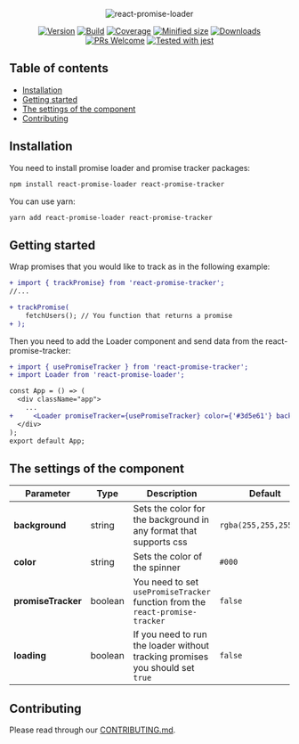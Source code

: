 <div align="center">

![react-promise-loader](https://repository-images.githubusercontent.com/236146663/28c41100-3f90-11ea-9922-a1ed44b60cbe)

[![Version](https://img.shields.io/npm/v/react-promise-loader)](https://www.npmjs.com/package/react-promise-loader)
[![Build](https://img.shields.io/github/workflow/status/awibox/react-promise-loader/Deploy)](https://github.com/awibox/react-promise-loader/actions)
[![Coverage](https://coveralls.io/repos/github/awibox/react-promise-loader/badge.svg?branch=master)](https://coveralls.io/github/awibox/react-promise-loader?branch=master)
[![Minified size](https://img.shields.io/bundlephobia/min/react-promise-loader)](https://github.com/awibox/react-promise-loader/blob/master/LICENSE)
[![Downloads](https://img.shields.io/npm/dm/react-promise-loader)](https://www.npmjs.com/package/react-promise-loader)
[![PRs Welcome](https://img.shields.io/badge/PRs-welcome-brightgreen.svg)](https://github.com/awibox/react-promise-loader/pulls)
[![Tested with jest](https://img.shields.io/badge/tested_with-jest-99424f.svg)](https://github.com/facebook/jest)

</div>

## Table of contents
* [Installation](#installation)
* [Getting started](#gettingstarted)
* [The settings of the component](#settings)
* [Contributing](#contributing)

<a name="installation"></a>
## Installation
You need to install promise loader and promise tracker packages:
```bash
npm install react-promise-loader react-promise-tracker
```
You can use yarn:
```bash
yarn add react-promise-loader react-promise-tracker
```
<a name="gettingstarted"></a>
## Getting started
Wrap promises that you would like to track as in the following example:
```diff
+ import { trackPromise} from 'react-promise-tracker';
//...

+ trackPromise(
    fetchUsers(); // You function that returns a promise
+ );
```
Then you need to add the Loader component and send data from the react-promise-tracker:
```diff
+ import { usePromiseTracker } from 'react-promise-tracker';
+ import Loader from 'react-promise-loader';

const App = () => (
  <div className="app">
    ...
+     <Loader promiseTracker={usePromiseTracker} color={'#3d5e61'} background={'rgba(255,255,255,.5)'} />
  </div>
);
export default App;
```

<a name="settings"></a>
## The settings of the component
|Parameter|Type|Description|Default|
|--------------------|--------|-----------|-------|
|**background**|string|Sets the color for the background in any format that supports css|``` rgba(255,255,255,.5) ```|
|**color**|string|Sets the color of the spinner|``` #000 ```|
|**promiseTracker**|boolean|You need to set ```usePromiseTracker``` function from the ```react-promise-tracker```|``` false ```|
|**loading**|boolean|If you need to run the loader without tracking promises you should set ```true```|``` false ```|

<a name="contributing"></a>
## Contributing
Please read through our [CONTRIBUTING.md](/.github/CONTRIBUTING.md).
